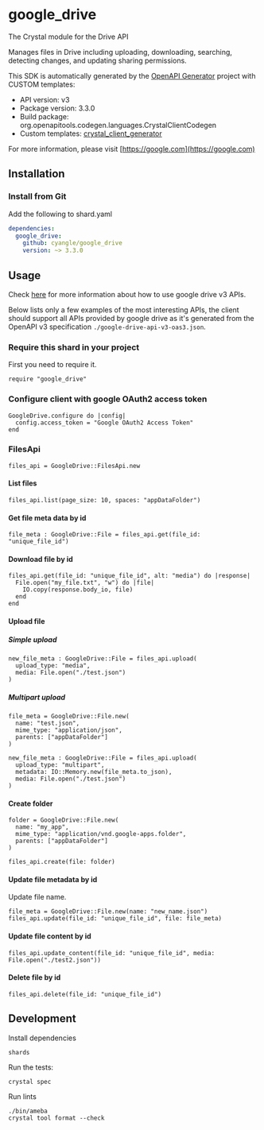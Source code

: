 # google_drive

The Crystal module for the Drive API

Manages files in Drive including uploading, downloading, searching, detecting changes, and updating sharing permissions.

This SDK is automatically generated by the [OpenAPI Generator](https://openapi-generator.tech) project with CUSTOM templates:

- API version: v3
- Package version: 3.3.0
- Build package: org.openapitools.codegen.languages.CrystalClientCodegen
- Custom templates: [crystal_client_generator](https://github.com/cyangle/crystal_client_generator)

For more information, please visit [https://google.com](https://google.com)

## Installation

### Install from Git

Add the following to shard.yaml

```yaml
dependencies:
  google_drive:
    github: cyangle/google_drive
    version: ~> 3.3.0
```

## Usage

Check [here](https://developers.google.com/drive/api/v3/reference) for more information about how to use google drive v3 APIs.

Below lists only a few examples of the most interesting APIs, the client should support all APIs provided by google drive as it's generated from the OpenAPI v3 specification `./google-drive-api-v3-oas3.json`.

### Require this shard in your project

First you need to require it.

```crystal
require "google_drive"
```

### Configure client with google OAuth2 access token

```crystal
GoogleDrive.configure do |config|
  config.access_token = "Google OAuth2 Access Token"
end
```

### FilesApi

```crystal
files_api = GoogleDrive::FilesApi.new
```

#### List files

```crystal
files_api.list(page_size: 10, spaces: "appDataFolder")
```

#### Get file meta data by id

```crystal
file_meta : GoogleDrive::File = files_api.get(file_id: "unique_file_id")
```

#### Download file by id

```crystal
files_api.get(file_id: "unique_file_id", alt: "media") do |response|
  File.open("my_file.txt", "w") do |file|
    IO.copy(response.body_io, file)
  end
end
```

#### Upload file

##### Simple upload

```crystal
new_file_meta : GoogleDrive::File = files_api.upload(
  upload_type: "media",
  media: File.open("./test.json")
)
```

##### Multipart upload

```crystal
file_meta = GoogleDrive::File.new(
  name: "test.json",
  mime_type: "application/json",
  parents: ["appDataFolder"]
)

new_file_meta : GoogleDrive::File = files_api.upload(
  upload_type: "multipart",
  metadata: IO::Memory.new(file_meta.to_json),
  media: File.open("./test.json")
)
```

#### Create folder

```crystal
folder = GoogleDrive::File.new(
  name: "my_app",
  mime_type: "application/vnd.google-apps.folder",
  parents: ["appDataFolder"]
)

files_api.create(file: folder)
```


#### Update file metadata by id

Update file name.

```crystal
file_meta = GoogleDrive::File.new(name: "new_name.json")
files_api.update(file_id: "unique_file_id", file: file_meta)
```

#### Update file content by id

```crystal
files_api.update_content(file_id: "unique_file_id", media: File.open("./test2.json"))
```

#### Delete file by id

```crystal
files_api.delete(file_id: "unique_file_id")
```

## Development

Install dependencies

```shell
shards
```

Run the tests:

```shell
crystal spec
```

Run lints

```shell
./bin/ameba
crystal tool format --check
```
